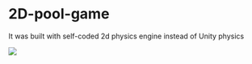 # 2D-pool-game
It was built with self-coded 2d physics engine instead of Unity physics

<img src="./img/Caputre.JPG">

